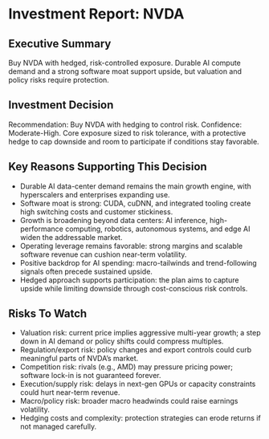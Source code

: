 # Investment Report: NVDA
## Executive Summary
Buy NVDA with hedged, risk-controlled exposure. Durable AI compute demand and a strong software moat support upside, but valuation and policy risks require protection.

## Investment Decision
Recommendation: Buy NVDA with hedging to control risk. Confidence: Moderate-High. Core exposure sized to risk tolerance, with a protective hedge to cap downside and room to participate if conditions stay favorable.

## Key Reasons Supporting This Decision
- Durable AI data-center demand remains the main growth engine, with hyperscalers and enterprises expanding use.
- Software moat is strong: CUDA, cuDNN, and integrated tooling create high switching costs and customer stickiness.
- Growth is broadening beyond data centers: AI inference, high-performance computing, robotics, autonomous systems, and edge AI widen the addressable market.
- Operating leverage remains favorable: strong margins and scalable software revenue can cushion near-term volatility.
- Positive backdrop for AI spending: macro-tailwinds and trend-following signals often precede sustained upside.
- Hedged approach supports participation: the plan aims to capture upside while limiting downside through cost-conscious risk controls.

## Risks To Watch
- Valuation risk: current price implies aggressive multi-year growth; a step down in AI demand or policy shifts could compress multiples.
- Regulation/export risk: policy changes and export controls could curb meaningful parts of NVDA’s market.
- Competition risk: rivals (e.g., AMD) may pressure pricing power; software lock-in is not guaranteed forever.
- Execution/supply risk: delays in next-gen GPUs or capacity constraints could hurt near-term revenue.
- Macro/policy risk: broader macro headwinds could raise earnings volatility.
- Hedging costs and complexity: protection strategies can erode returns if not managed carefully.